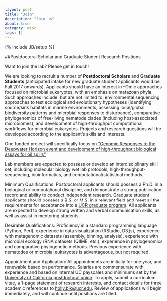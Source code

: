 ```yaml
---
layout: post
title: "Join"
description: "Join us"
about: true
category: misc
tags: []
---
```

{% include JB/setup %}

<a name="purpose"></a>

##Postdoctoral Scholar and Graduate Student Research Positions

Want to join the lab? Please get in touch!

We are looking to recruit a number of **Postdoctoral Scholars** and **Graduate Students** (anticipated intake for new graduate student applicants would be Fall 2017 onwards). Applicants should have an interest in –Omic approaches focused on microbial eukaryotes, with an emphasis on metazoan phyla. Such approaches include, but are not limited to: environmental sequencing approaches to test ecological and evolutionary hypotheses (identifying source/sink habitats in marine environments, assessing local/global biodiversity patterns and microbial responses to disturbance), comparative phylogenomics of free-living nematode clades (including host-associated microbiomes), and development of high-throughput computational workflows for microbial eukaryotes. Projects and research questions will be developed according to the applicant’s skills and interests.One funded project will specifically focus on [“Genomic Responses to the Deepwater Horizon event and development of high-throughput biological assays for oil spills"]  Lab members are expected to possess or develop an interdisciplinary skill set, including molecular biology wet lab protocols, high-throughput-sequencing, bioinformatics, and computational/statistical methods. Minimum Qualifications: Postdoctoral applicants should possess a Ph.D. in a biological or computational discipline, and demonstrate a strong publication record and ability to conduct independent research. Graduate student applicants should possess a B.S. or M.S. in a relevant field and meet all the requirements for acceptance into a [UCR graduate program]. All applicants are expected to develop strong written and verbal communication skills, as well as assist in mentoring students.Desirable Qualifications: Proficiency in a standard programming language (Python, Perl), experience in data visualization (RStudio, D3.js), experience with metagenomic datasets (assembly, binning, analysis), experience with microbial ecology rRNA datasets (QIIME, etc.), experience in phylogenomics and comparative phylogenetic methods. Previous experience with nematodes or microbial eukaryotes is advantageous, but not required.Appointment and Application: All appointments are initially for one year, and renewable based on performance. Salaries are commensurate with experience and based on internal UC payscales and minimums set by the [University of California postdoctoral union]. To apply, submit a curriculum vitae, a 1-page statement of research interests, and contact details for three academic references to holly.bik@ucr.edu. Review of applications will begin immediately, and will continue until positions are filled.


[“Genomic Responses to the Deepwater Horizon event and development of high-throughput biological assays for oil spills"]: http://research.gulfresearchinitiative.org/research-awards/projects/?pid=272
[UCR graduate program]: http://graduate.ucr.edu/grad_programs.html
[University of California postdoctoral union]: http://uaw5810.org/

